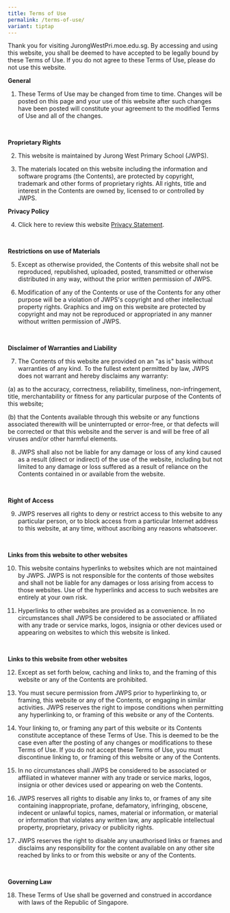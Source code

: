 ```yaml
---
title: Terms of Use
permalink: /terms-of-use/
variant: tiptap
---
```

<p>Thank you for visiting JurongWestPri.moe.edu.sg. By accessing and using this website, you shall be deemed to have accepted to be legally bound by these Terms of Use. If you do not agree to these Terms of Use, please do not use this website. <br></p><p><strong>General</strong></p><ol data-tight="true" class="tight"><li><p>These Terms of Use may be changed from time to time. Changes will be posted on this page and your use of this website after such changes have been posted will constitute your agreement to the modified Terms of Use and all of the changes.</p></li></ol><p><br></p><p><strong>Proprietary Rights</strong></p><ol start="2"><li><p>This website is maintained by Jurong West Primary School (JWPS).</p></li><li><p>The materials located on this website including the information and software programs (the Contents), are protected by copyright, trademark and other forms of proprietary rights. All rights, title and interest in the Contents are owned by, licensed to or controlled by JWPS. <br></p></li></ol><p><strong>Privacy Policy</strong></p><ol start="4" data-tight="true" class="tight"><li><p>Click here to review this website <a href="/privacy" rel="noopener noreferrer nofollow" target="_blank">Privacy Statement</a>.</p></li></ol><p><br></p><p><strong>Restrictions on use of Materials</strong></p><ol start="5"><li><p>Except as otherwise provided, the Contents of this website shall not be reproduced, republished, uploaded, posted, transmitted or otherwise distributed in any way, without the prior written permission of JWPS.</p></li><li><p>Modification of any of the Contents or use of the Contents for any other purpose will be a violation of JWPS's copyright and other intellectual property rights. Graphics and img on this website are protected by copyright and may not be reproduced or appropriated in any manner without written permission of JWPS.</p></li></ol><p><br></p><p><strong>Disclaimer of Warranties and Liability</strong></p><ol start="7" data-tight="true" class="tight"><li><p>The Contents of this website are provided on an "as is" basis without warranties of any kind. To the fullest extent permitted by law, JWPS does not warrant and hereby disclaims any warranty:</p></li></ol><p>(a) as to the accuracy, correctness, reliability, timeliness, non-infringement, title, merchantability or fitness for any particular purpose of the Contents of this website;</p><p>(b) that the Contents available through this website or any functions associated therewith will be uninterrupted or error-free, or that defects will be corrected or that this website and the server is and will be free of all viruses and/or other harmful elements.</p><ol start="8" data-tight="true" class="tight"><li><p>JWPS shall also not be liable for any damage or loss of any kind caused as a result (direct or indirect) of the use of the website, including but not limited to any damage or loss suffered as a result of reliance on the Contents contained in or available from the website.</p></li></ol><p><br></p><p><strong>Right of Access</strong></p><ol start="9" data-tight="true" class="tight"><li><p>JWPS reserves all rights to deny or restrict access to this website to any particular person, or to block access from a particular Internet address to this website, at any time, without ascribing any reasons whatsoever.</p></li></ol><p><br></p><p><strong>Links from this website to other websites</strong></p><ol start="10"><li><p>This website contains hyperlinks to websites which are not maintained by JWPS. JWPS is not responsible for the contents of those websites and shall not be liable for any damages or loss arising from access to those websites. Use of the hyperlinks and access to such websites are entirely at your own risk.</p></li><li><p>Hyperlinks to other websites are provided as a convenience. In no circumstances shall JWPS be considered to be associated or affiliated with any trade or service marks, logos, insignia or other devices used or appearing on websites to which this website is linked.</p></li></ol><p><br></p><p><strong>Links to this website from other websites</strong></p><ol start="12"><li><p>Except as set forth below, caching and links to, and the framing of this website or any of the Contents are prohibited.</p></li><li><p>You must secure permission from JWPS prior to hyperlinking to, or framing, this website or any of the Contents, or engaging in similar activities. JWPS reserves the right to impose conditions when permitting any hyperlinking to, or framing of this website or any of the Contents.</p></li><li><p>Your linking to, or framing any part of this website or its Contents constitute acceptance of these Terms of Use. This is deemed to be the case even after the posting of any changes or modifications to these Terms of Use. If you do not accept these Terms of Use, you must discontinue linking to, or framing of this website or any of the Contents.</p></li><li><p>In no circumstances shall JWPS be considered to be associated or affiliated in whatever manner with any trade or service marks, logos, insignia or other devices used or appearing on web the Contents.</p></li><li><p>JWPS reserves all rights to disable any links to, or frames of any site containing inappropriate, profane, defamatory, infringing, obscene, indecent or unlawful topics, names, material or information, or material or information that violates any written law, any applicable intellectual property, proprietary, privacy or publicity rights.</p></li><li><p>JWPS reserves the right to disable any unauthorised links or frames and disclaims any responsibility for the content available on any other site reached by links to or from this website or any of the Contents.</p></li></ol><p><br></p><p><strong>Governing Law</strong></p><ol start="18" data-tight="true" class="tight"><li><p>These Terms of Use shall be governed and construed in accordance with laws of the Republic of Singapore.</p></li></ol><p></p>